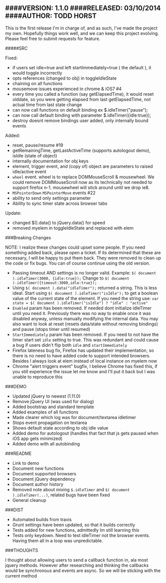 ####VERSION:	1.1.0
####RELEASED:	03/10/2014
####AUTHOR:		TODD HORST
-------

This is the first release I'm in charge of, and as such, I've made the project my own. Hopefully things work well, and we can 
keep this project evolving. Please feel free to submit requests for feature.

#####SRC

Fixed:
* if users set idle=true and left startImmediately=true ( the default ), it would toggle incorrectly
* opts references (changed to obj) in toggleIdleState
* chaining on all functions
* mousemove issues experienced in chrome & iOS7 #4
* every time you called a function (say getElapsedTime), it would reset olddate, so you were getting elapsed from last getElapsedTime, not actual time from last state change
* can now call functions on default binding ex $.idleTimer("pause");
* can now call default binding with parameter $.idleTimer({idle:true});
* destroy doesnt remove bindings user added, only internally bound events

Added:
* reset, pause/resume #19
* getRemainingTime, getLastActiveTime (supports autologout demo), isIdle (state of object)
* internally documentation for obj keys
* element, trigger event, and (copy of) object are parameters to raised idle/active event
* `wheel` event. wheel is to replace DOMMouseScroll & mousewheel. We could remove DOMMouseScroll now as its technically not needed to support firefox n-1. mousewheel will stick around until we drop ie8.
* `MSPointerDown` `MSPointerMove` events #22
* ability to send only settings parameter
* Ability to sync timer state across browser tabs

Update:
* changed $().data() to jQuery.data() for speed
* removed myelem in toggleIdleState and replaced with elem


###Breaking Changes

NOTE:
I realize these changes could upset some people. If you need something added back, please open a ticket. If its determined that 
these are necessary, I will be happy to put them back. They were removed to clean up the code or fix bugs. You can of course continue
using the old version.

* Passing timeout AND settings is no longer valid. Example: `$( document ).idleTimer(3000, {idle:true});`  Change to  `$( document ).idleTimer({timeout:3000,idle:true});`
* Using `$( document ).data("idleTimer");` returned a string. This is less ideal. Start using `$( document ).idleTimer("isIdle");` 
	to get a boolean value of the current state of the element. If you need the string use: 
	`var state = $( document ).idleTimer("isIdle") ? "idle" : "active"`
* `Enabled` param has been removed. If needed dont initialize idleTimer until you need it. Previously there was no way to enable
	once it was disabled anyway, unless manually modifying the internal data. You may also want to look at reset (resets data/state without removing
	bindings) and pause (stops timer until resumed)
* `StartImmediately` param has been removed. If you need to not have the timer start set `idle` setting to true. This was redundant and
	could cause a bug if users didn't flip both `idle` and `startImmediately`
* Firefox lateness bug fix, Firefox has updated their implementation, so there is no need to have added code to support intended 
	browsers. Besides I always look at elem instead of local instance on myelem now
* Chrome "alert triggers event" bugfix, I believe Chrome has fixed this, if you still experience the issue let me know and I'll put it back
	but I was unable to reproduce this



###DEMO

* Updated jQuery to newest (1.11.0)
* Remove jQuery UI (was used for dialog)
* Added bootstrap and standard template
* Added examples of all functions
* Made clearer which log was for document/textarea idletimer
* Stops event propagation on textarea
* Shows default state according to obj idle value
* Added demo for autologout (handles that fact that js gets paused when iOS app gets minimized)
* Added demo with all autobinding

###README

* Link to demo
* Document new functions
* Document supported browsers
* Document jQuery dependency
* Document author history
* Removed note about mixing `$.idleTimer` and `$( document ).idleTimer(...)`, related bugs have been fixed
* General cleanup

###DIST

* Automated builds from travis
* Grunt settings have been updated, so that it builds correctly
* Tests added for new functions, admittedly Im still learning this
* Tests only keydown. Need to test idleTimer not the browser events. Having them all in a loop was unpredictable.

###THOUGHTS
	
I thought about allowing users to send a callback function in, ala most jquery methods. However
after researching and thinking the callbacks would be synchronous and events are async. So we
will be sticking with the current method

